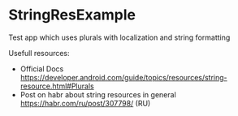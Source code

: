 # StringResExample
Test app which uses plurals with localization and string formatting

Usefull resources:

- Official Docs https://developer.android.com/guide/topics/resources/string-resource.html#Plurals
- Post on habr about string resources in general https://habr.com/ru/post/307798/ (RU)
